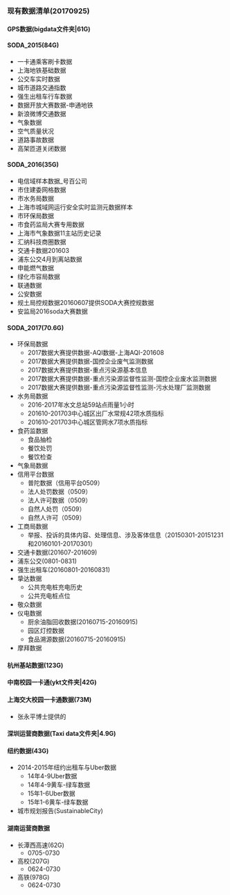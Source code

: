 ### 现有数据清单(20170925)

#### GPS数据(bigdata文件夹|61G)

#### SODA_2015(84G)

* 一卡通乘客刷卡数据
* 上海地铁基础数据
* 公交车实时数据
* 城市道路交通指数
* 强生出租车行车数据
* 数据开放大赛数据-申通地铁
* 新浪微博交通数据
* 气象数据
* 空气质量状况
* 道路事故数据
* 高架匝道关闭数据

#### SODA_2016(35G)

* 电信域样本数据_号百公司
* 市住建委网格数据
* 市水务局数据
* 上海市城域网运行安全实时监测元数据样本
* 市环保局数据
* 市食药监局大赛专用数据
* 上海市气象数据11主站历史记录
* 汇纳科技商圈数据
* 交通卡数据201603
* 浦东公交4月到离站数据
* 申能燃气数据
* 绿化市容局数据
* 联通数据
* 公安数据
* 规土局控规数据20160607提供SODA大赛控规数据
* 安监局2016soda大赛数据

#### SODA_2017(70.6G)

* 环保局数据
  * 2017数据大赛提供数据-AQI数据-上海AQI-201608
  * 2017数据大赛提供数据-国控企业废气监测数据
  * 2017数据大赛提供数据-重点污染源基本信息
  * 2017数据大赛提供数据-重点污染源监督性监测-国控企业废水监测数据
  * 2017数据大赛提供数据-重点污染源监督性监测-污水处理厂监测数据
* 水务局数据
  * 2016-2017年水文总站59站点雨量1小时
  * 201610-201703中心城区出厂水常规42项水质指标
  * 201610-201703中心城区管网水7项水质指标
* 食药监数据
  * 食品抽检
  * 餐饮处罚
  * 餐饮检查
* 气象局数据
* 信用平台数据
  * 普陀数据（信用平台0509）
  * 法人处罚数据（0509）
  * 法人许可数据（0509）
  * 自然人处罚（0509）
  * 自然人许可（0509）
* 工商局数据
  * 举报、投诉的具体内容、处理信息、涉及客体信息（20150301-20151231和20160101-20170301）
* 交通卡数据(201607-201609)
* 浦东公交(0801-0831)
* 强生出租车(20160801-20160831)
* 挚达数据
  * 公共充电桩充电历史
  * 公共充电桩点位
* 敬众数据
* 仪电数据
  * 厨余油脂回收数据(20160715-20160915)
  * 园区灯控数据
  * 食品溯源数据(20160715-20160915)
* 摩拜数据

#### 杭州基站数据(123G)

#### 中南校园一卡通(ykt文件夹|42G)

#### 上海交大校园一卡通数据(73M)

* 张永平博士提供的

#### 深圳运营商数据(Taxi data文件夹|4.9G)

#### 纽约数据(43G)

* 2014-2015年纽约出租车与Uber数据
  * 14年4-9Uber数据
  * 14年4-9黄车-绿车数据
  * 15年1-6Uber数据
  * 15年1-6黄车-绿车数据
* 城市规划报告(SustainableCity)

#### 湖南运营商数据
* 长潭西高速(62G)
  * 0705-0730
* 高校(207G)
  * 0624-0730
* 高铁(978G)
  * 0624-0730
